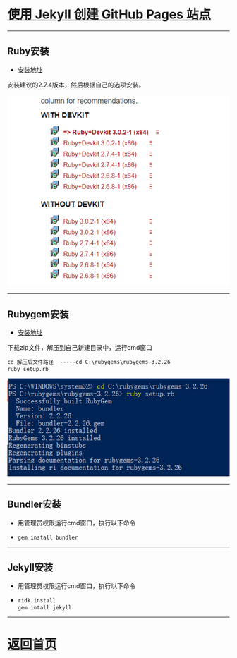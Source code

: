 # [使用 Jekyll 创建 GitHub Pages 站点](https://docs.github.com/cn/pages/setting-up-a-github-pages-site-with-jekyll/creating-a-github-pages-site-with-jekyll)

---



## Ruby安装



- [安装地址](https://rubyinstaller.org/downloads/)

安装建议的2.7.4版本，然后根据自己的选项安装。

![Ruby安装.png](../../img/Ruby安装.png)

---



## Rubygem安装



- [安装地址](https://rubygems.org/pages/download)

下载zip文件，解压到自己新建目录中，运行cmd窗口

```apl
cd 解压后文件路径  -----cd C:\rubygems\rubygems-3.2.26
ruby setup.rb
```

<img src="../../img/Rubygem安装.png" alt="Rubygem安装" style="zoom:150%;" />

---



## Bundler安装



- 用管理员权限运行cmd窗口，执行以下命令

- ```apl
  gem install bundler
  ```

---



## Jekyll安装



- 用管理员权限运行cmd窗口，执行以下命令

- ```apl
  ridk install
  gem intall jekyll
  ```

---

# [返回首页](https://nanaoy.github.io/)

